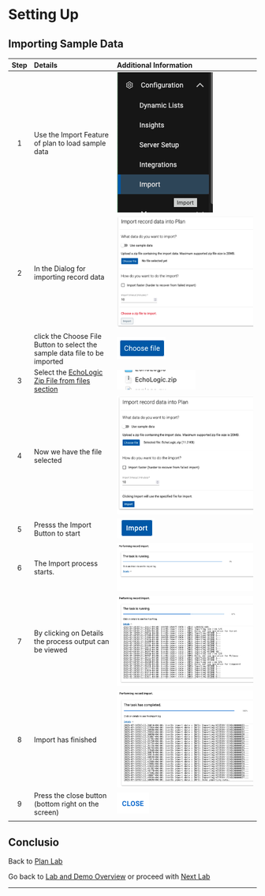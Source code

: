 # Setting Up

## Importing Sample Data

| Step | Details                                                                    | Additional Information                                   |
|:----:|:---------------------------------------------------------------------------|:---------------------------------------------------------|
|  1   | Use the Import Feature of plan to load sample data                         | ![Import Icon][ImportIcon]                               |
|  2   | In the Dialog for importing record data                                    | ![Import Dialog][ImportDialog1]                          |
|      | click the Choose File Button to select the sample data file to be imported | ![Choose File Button][ChooseFileDialog]                  |
|  3   | Select the [EchoLogic Zip File from files section][EchoLogicZipFile]       | ![Select the file][SelectZipFile]                        |
|  4   | Now we have the file selected                                              | ![Import Dialog with selected File][ImportDialog2]       |
|  5   | Presss the Import Button to start                                          | ![Press Import Button][ImportButton]                     |
|  6   | The Import process starts.                                                 | ![Import Process starting][ImportStarts]                 |
|  7   | By clicking on Details the process output can be viewed                    | ![Import running with Details][ImportRunningWithDetails] |
|  8   | Import has finished                                                        | ![Import Finished](media/PLAN_Import_finished.png)       |
|  9   | Press the close button (bottom right on the screen)                        | ![Close Button][ImportClose]                             |
|      |                                                                            |                                                          |

## Conclusio

Back to [Plan Lab][GoBackToParentIndex]

Go back to [Lab and Demo Overview][GoBackToDemoOverview] or proceed with [Next Lab][NextLab]

---

[GoBackToDemoOverview]: ../../index.md
[GoBackToParentIndex]: ../index.md#setup-demo-data
[NextLab]: ../index.md#how-to-create-a-new-application

[ChooseFileDialog]: media/PLAN_Import_Dialog_ChooseFile.png
[ImportIcon]: media/PLAN_Import_Icon.png
[ImportDialog1]: media/PLAN_Import_Dialog1.png
[SelectZipFile]: media/PLAN_Import_Select_ZipFile.png
[ImportDialog2]: media/PLAN_Import_Dialog2.png
[ImportButton]: media/PLAN_Import_Button.png
[ImportStarts]: media/PLAN_Import_started.png
[ImportRunningWithDetails]: media/PLAN_Import_running.png
[ImportClose]: media/PLAN_Import_Close_dialog.png
[EchoLogicZIPFile]: https://github.com/DevOpsAutomationLabs/EchoLogic_DemoApp/raw/main/files/plan/EchoLogic.zip
